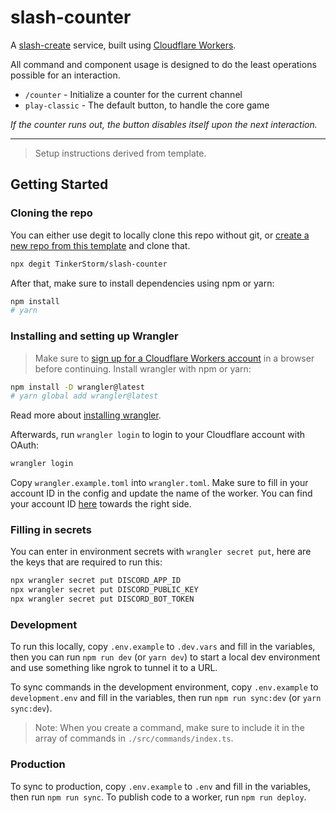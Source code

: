 # slash-counter

A [slash-create](https://npm.im/slash-create) service, built using [Cloudflare Workers](https://workers.cloudflare.com).

All command and component usage is designed to do the least operations possible for an interaction.

- `/counter` - Initialize a counter for the current channel
- `play-classic` - The default button, to handle the core game

*If the counter runs out, the button disables itself upon the next interaction.*

---

> Setup instructions derived from template.

## Getting Started
### Cloning the repo
You can either use degit to locally clone this repo without git, or [create a new repo from this template](https://github.com/Snazzah/slash-create-worker/generate) and clone that.
```sh
npx degit TinkerStorm/slash-counter
```

After that, make sure to install dependencies using npm or yarn:
```sh
npm install
# yarn
```
### Installing and setting up Wrangler
> Make sure to [sign up for a Cloudflare Workers account](https://dash.cloudflare.com/sign-up/workers) in a browser before continuing.
Install wrangler with npm or yarn:
```sh
npm install -D wrangler@latest
# yarn global add wrangler@latest
```
Read more about [installing wrangler](https://developers.cloudflare.com/workers/cli-wrangler/install-update).

Afterwards, run `wrangler login` to login to your Cloudflare account with OAuth:
```sh
wrangler login
```

Copy `wrangler.example.toml` into `wrangler.toml`. Make sure to fill in your account ID in the config and update the name of the worker. You can find your account ID [here](https://dash.cloudflare.com/?to=/:account/workers) towards the right side.

### Filling in secrets
You can enter in environment secrets with `wrangler secret put`, here are the keys that are required to run this:
```sh
npx wrangler secret put DISCORD_APP_ID
npx wrangler secret put DISCORD_PUBLIC_KEY
npx wrangler secret put DISCORD_BOT_TOKEN
```

### Development
To run this locally, copy `.env.example` to `.dev.vars` and fill in the variables, then you can run `npm run dev` (or `yarn dev`) to start a local dev environment and use something like ngrok to tunnel it to a URL.

To sync commands in the development environment, copy `.env.example` to `development.env` and fill in the variables, then run `npm run sync:dev` (or `yarn sync:dev`).

> Note: When you create a command, make sure to include it in the array of commands in `./src/commands/index.ts`.

### Production
To sync to production, copy `.env.example` to `.env` and fill in the variables, then run `npm run sync`. To publish code to a worker, run `npm run deploy`.
